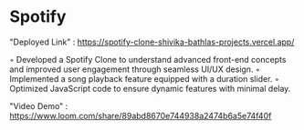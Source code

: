 # Spotify  
"Deployed Link" : https://spotify-clone-shivika-bathlas-projects.vercel.app/

◦ Developed a Spotify Clone to understand advanced front-end concepts and improved user engagement through seamless
UI/UX design.
◦ Implemented a song playback feature equipped with a duration slider.
◦ Optimized JavaScript code to ensure dynamic features with minimal delay.

"Video Demo" : https://www.loom.com/share/89abd8670e744938a2474b6a5e74f40f
